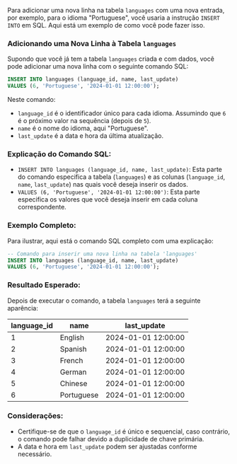 Para adicionar uma nova linha na tabela `languages` com uma nova entrada, por exemplo, para o idioma "Portuguese", você usaria a instrução `INSERT INTO` em SQL. Aqui está um exemplo de como você pode fazer isso.

### Adicionando uma Nova Linha à Tabela `languages`

Supondo que você já tem a tabela `languages` criada e com dados, você pode adicionar uma nova linha com o seguinte comando SQL:

```sql
INSERT INTO languages (language_id, name, last_update) 
VALUES (6, 'Portuguese', '2024-01-01 12:00:00');
```

Neste comando:
- `language_id` é o identificador único para cada idioma. Assumindo que `6` é o próximo valor na sequência (depois de `5`).
- `name` é o nome do idioma, aqui "Portuguese".
- `last_update` é a data e hora da última atualização.

### Explicação do Comando SQL:

- `INSERT INTO languages (language_id, name, last_update)`: Esta parte do comando especifica a tabela (`languages`) e as colunas (`language_id`, `name`, `last_update`) nas quais você deseja inserir os dados.
- `VALUES (6, 'Portuguese', '2024-01-01 12:00:00')`: Esta parte especifica os valores que você deseja inserir em cada coluna correspondente.

### Exemplo Completo:

Para ilustrar, aqui está o comando SQL completo com uma explicação:

```sql
-- Comando para inserir uma nova linha na tabela 'languages'
INSERT INTO languages (language_id, name, last_update) 
VALUES (6, 'Portuguese', '2024-01-01 12:00:00');
```

### Resultado Esperado:

Depois de executar o comando, a tabela `languages` terá a seguinte aparência:

| language_id | name       | last_update          |
|-------------|------------|----------------------|
| 1           | English    | 2024-01-01 12:00:00  |
| 2           | Spanish    | 2024-01-01 12:00:00  |
| 3           | French     | 2024-01-01 12:00:00  |
| 4           | German     | 2024-01-01 12:00:00  |
| 5           | Chinese    | 2024-01-01 12:00:00  |
| 6           | Portuguese | 2024-01-01 12:00:00  |

### Considerações:

- Certifique-se de que o `language_id` é único e sequencial, caso contrário, o comando pode falhar devido a duplicidade de chave primária.
- A data e hora em `last_update` podem ser ajustadas conforme necessário.